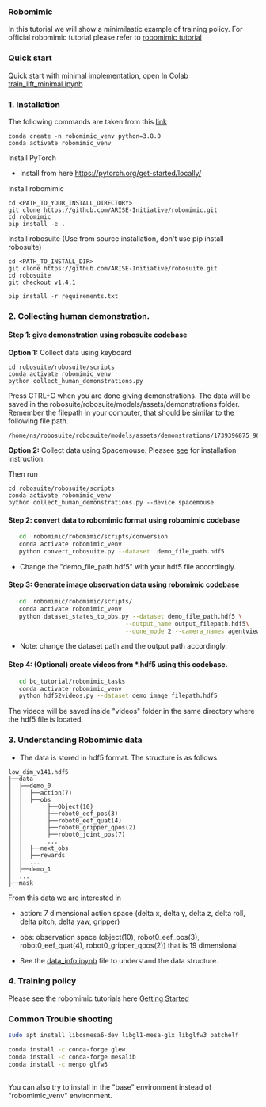 ### Robomimic 
In this tutorial we will show a minimilastic example of training policy. For official robomimic tutorial please refer to [robomimic tutorial](https://robomimic.github.io/docs/introduction/overview.html)


### Quick start
Quick start with minimal implementation, open In Colab [train_lift_minimal.ipynb](https://colab.research.google.com/github/AssistiveRoboticsUNH/bc_tutorial/blob/main/robomimic_tasks/train_lift_minimal.ipynb)




### 1. Installation
The following commands are taken from this [link](https://robomimic.github.io/docs/introduction/installation.html) 

```
conda create -n robomimic_venv python=3.8.0
conda activate robomimic_venv
```

Install PyTorch
* Install from here https://pytorch.org/get-started/locally/


Install robomimic
```
cd <PATH_TO_YOUR_INSTALL_DIRECTORY>
git clone https://github.com/ARISE-Initiative/robomimic.git
cd robomimic
pip install -e .
```

Install robosuite (Use from source installation, don't use pip install robosuite)
```
cd <PATH_TO_INSTALL_DIR>
git clone https://github.com/ARISE-Initiative/robosuite.git
cd robosuite
git checkout v1.4.1

pip install -r requirements.txt
```
 

### 2. Collecting human demonstration.

#### Step 1: give demonstration using robosuite codebase

<b>Option 1:</b> Collect data using keyboard
```
cd robosuite/robosuite/scripts
conda activate robomimic_venv
python collect_human_demonstrations.py
```

Press CTRL+C when you are done giving demonstrations. 
The data will be saved in the robosuite/robosuite/models/assets/demonstrations folder. Remember the filepath in your computer, that should be similar to the following file path.
```
/home/ns/robosuite/robosuite/models/assets/demonstrations/1739396875_9637682/demo.hdf5
```  

<b>Option 2:</b> Collect data using Spacemouse.
Pleasee [see](spacemouse_install.md) for installation instruction.

Then run 
```
cd robosuite/robosuite/scripts
conda activate robomimic_venv
python collect_human_demonstrations.py --device spacemouse
```


#### Step 2: convert data to robomimic format using robomimic codebase
```bash
   cd  robomimic/robomimic/scripts/conversion
   conda activate robomimic_venv
   python convert_robosuite.py --dataset  demo_file_path.hdf5
```
* Change the "demo_file_path.hdf5" with your hdf5 file accordingly.

#### Step 3: Generate image observation data using robomimic codebase
```bash
   cd  robomimic/robomimic/scripts/
   conda activate robomimic_venv
   python dataset_states_to_obs.py --dataset demo_file_path.hdf5 \
                                 --output_name output_filepath.hdf5\
                                 --done_mode 2 --camera_names agentview robot0_eye_in_hand --camera_height 84 --camera_width 84  
```
* Note: change the dataset path and the output path accordingly.


#### Step 4: (Optional) create videos from *.hdf5 using this codebase.
 
```bash
   cd bc_tutorial/robomimic_tasks
   conda activate robomimic_venv
   python hdf52videos.py --dataset demo_image_filepath.hdf5 
```
The videos will be saved inside "videos" folder in the same directory where the hdf5 file is located.



### 3. Understanding Robomimic data

* The data is stored in hdf5 format. The structure is as follows:
```
low_dim_v141.hdf5
├──data
│  ├──demo_0
│  │  ├──action(7)
│  │  ├──obs
│  │       ├──Object(10)
│  │       ├──robot0_eef_pos(3)
│  │       ├──robot0_eef_quat(4)
│  │       ├──robot0_gripper_qpos(2)
│  │       ├──robot0_joint_pos(7)
│  │       ...
│  │  ├──next_obs
│  │  ├──rewards
│  │  ...
│  ├──demo_1
│  ...
├──mask
```

From this data we are interested in
   * action: 7 dimensional action space (delta x, delta y, delta z, delta roll, delta pitch, delta yaw, gripper)
   * obs: observation space (object(10), robot0_eef_pos(3), robot0_eef_quat(4), robot0_gripper_qpos(2)) that is 19 dimensional


* See the <a href="data_info.ipynb">data_info.ipynb</a> file to understand the data structure.


### 4. Training policy 

Please see the robomimic tutorials here [Getting Started](https://robomimic.github.io/docs/introduction/getting_started.html)


<!-- Quick start with minimal implementation <a href="train_minimal_lift.ipynb"> train_minimal_lift.ipynb </a>

For general training policy, plese see   robomimic/robomimic/scripts/train.py  after you done installing.



### (Optional) Download data
* Download Proficient-Human low-dimensional lift data from here [link](https://robomimic.github.io/docs/datasets/robomimic_v0.1.html)

* direct link to download [Proficient-Human low-dimensional lift data](http://downloads.cs.stanford.edu/downloads/rt_benchmark/lift/ph/low_dim_v141.hdf5) save as to download, click may not work. -->

### Common Trouble shooting


```bash
sudo apt install libosmesa6-dev libgl1-mesa-glx libglfw3 patchelf

conda install -c conda-forge glew
conda install -c conda-forge mesalib
conda install -c menpo glfw3
 

```

You can also try to install in the "base" environment instead of "robomimic_venv" environment. 

